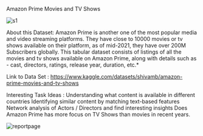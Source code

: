 Amazon Prime Movies and TV Shows

![s1](https://github.com/praveenkumarbarange/P4-Amazon-Prime-Video-Analysis-with-Power-BI/assets/52094094/7b68ec54-8c0e-4277-9eb5-901b33321ee7)

About this Dataset: 
Amazon Prime is another one of the most popular media and video streaming platforms. 
They have close to 10000 movies or tv shows available on their platform, as of mid-2021, they have over 200M Subscribers globally. 
This tabular dataset consists of listings of all the movies and tv shows available on Amazon Prime, along with details such as - cast, directors, ratings, release year, duration, etc.*

Link to Data Set  : https://www.kaggle.com/datasets/shivamb/amazon-prime-movies-and-tv-shows

Interesting Task Ideas : 
Understanding what content is available in different countries
Identifying similar content by matching text-based features
Network analysis of Actors / Directors and find interesting insights
Does Amazon Prime has more focus on TV Shows than movies in recent years.

![reportpage](https://github.com/praveenkumarbarange/P4-Amazon-Prime-Video-Analysis-with-Power-BI/assets/52094094/9cdda79a-0968-4383-b7ea-8f7310770541)
